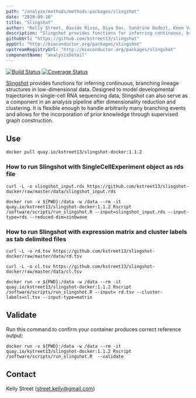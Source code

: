 ```yaml
---
path: "/analyze/methods/methods-packages/slingshot"
date: "2018-09-10"
title: "Slingshot"
author: "Kelly Street, Davide Risso, Diya Das, Sandrine Dudoit, Koen Van den Berge, and Robrecht Cannoodt"
description: "Slingshot provides functions for inferring continuous, branching lineage structures in low-dimensional data."
githubUrl: "https://github.com/kstreet13/slingshot"
appUrl: "http://bioconductor.org/packages/slingshot"
upstreamRegistryUrl: "http://bioconductor.org/packages/slingshot"
componentName: "analysisDetail"
---
```


[![Build Status](https://travis-ci.org/kstreet13/slingshot.svg?branch=master)](https://travis-ci.org/kstreet13/slingshot)
[![Coverage Status](https://img.shields.io/codecov/c/github/kstreet13/slingshot/master.svg)](https://codecov.io/github/kstreet13/slingshot)

[Slingshot](http://bioconductor.org/packages/slingshot ) provides functions for inferring continuous, branching lineage structures in low-dimensional data. Designed to model developmental trajectories in single-cell RNA sequencing data, Slingshot can also serve as a component in an analysis pipeline after dimensionality reduction and clustering. It is flexible enough to handle arbitrarily many branching events and allows for the incorporation of prior knowledge through supervised graph construction.

## Use

```
docker pull quay.io/kstreet13/slingshot-docker:1.1.2
```

### How to run Slingshot with SingleCellExperiment object as rds file

```
curl -L -o slingshot_input.rds https://github.com/kstreet13/slingshot-docker/raw/master/data/slingshot_input.rds
```

```
docker run -v ${PWD}:/data -w /data --rm -it quay.io/kstreet13/slingshot-docker:1.1.2 Rscript /software/scripts/run_slingshot.R --input=slingshot_input.rds --input-type=rds --reduced-dim=zinbwave
```

### How to run Slingshot with expression matrix and cluster labels as tab delimited files

```
curl -L -o rd.tsv https://github.com/kstreet13/slingshot-docker/raw/master/data/rd.tsv
```

```
curl -L -o cl.tsv https://github.com/kstreet13/slingshot-docker/raw/master/data/cl.tsv
```

```
docker run -v ${PWD}:/data -w /data --rm -it quay.io/kstreet13/slingshot-docker:1.1.2 Rscript /software/scripts/run_slingshot.R --input= rd.tsv --cluster-labels=cl.tsv --input-type=matrix
```

## Validate
Run this command to confirm your container produces correct reference output: 

```
docker run -v ${PWD}:/data -w /data --rm -it quay.io/kstreet13/slingshot-docker:1.1.2 Rscript /software/scripts/run_slingshot.R  --validate
```

## Contact
Kelly Street ([street.kelly@gmail.com](mailto:street.kelly@gmail.com))
